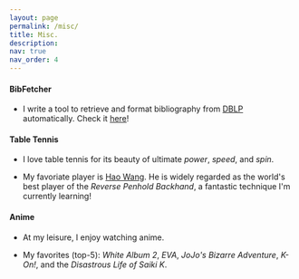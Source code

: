 ```yaml
---
layout: page
permalink: /misc/
title: Misc.
description:
nav: true
nav_order: 4
---
```


#### BibFetcher

- I write a tool to retrieve and format bibliography from [DBLP](https://dblp.org/) automatically. Check it [here](https://github.com/mangophant/BibFetcher)!

#### Table Tennis

- I love table tennis for its beauty of ultimate _power_, _speed_, and _spin_.

- My favoriate player is [Hao Wang](<https://en.wikipedia.org/wiki/Wang_Hao_(table_tennis,_born_1983)>). He is widely regarded as the world's best player of the _Reverse Penhold Backhand_, a fantastic technique I'm currently learning!

#### Anime

- At my leisure, I enjoy watching anime.

- My favorites (top-5): _White Album 2_, _EVA_, _JoJo's Bizarre Adventure_, _K-On!_, and the _Disastrous Life of Saiki K_.
